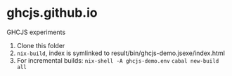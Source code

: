 # ghcjs.github.io
GHCJS experiments

1) Clone this folder
2) `nix-build`, index is symlinked to result/bin/ghcjs-demo.jsexe/index.html
3) For incremental builds:
   `nix-shell -A ghcjs-demo.env`
   `cabal new-build all`
